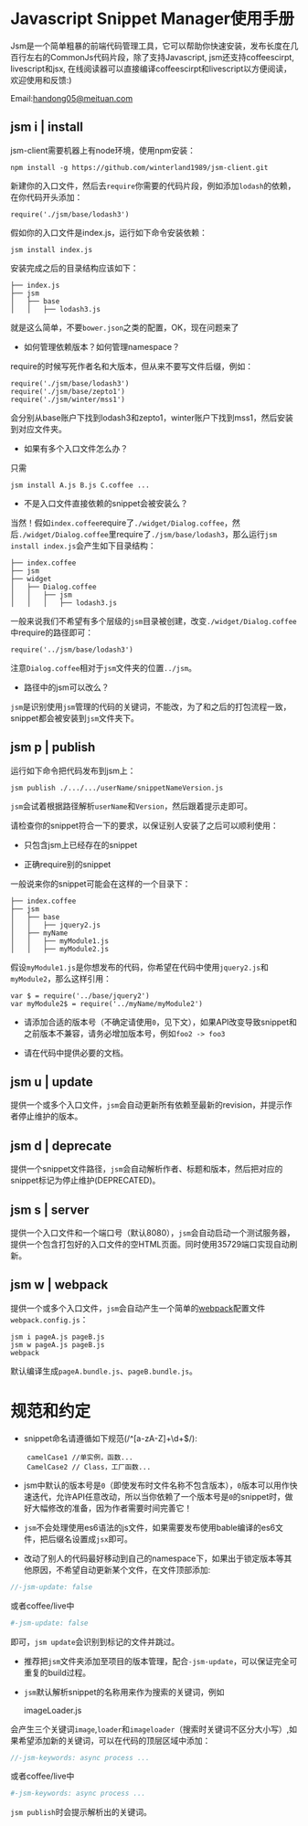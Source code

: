 Javascript Snippet Manager使用手册
=================================

Jsm是一个简单粗暴的前端代码管理工具，它可以帮助你快速安装，发布长度在几百行左右的CommonJs代码片段，除了支持Javascript, jsm还支持coffeescirpt, livescript和jsx, 在线阅读器可以直接编译coffeescirpt和livescript以方便阅读，欢迎使用和反馈:)

Email:[handong05@meituan.com](mailto:handong05@meituan.com)

jsm i | install
---------------

jsm-client需要机器上有node环境，使用npm安装：

    npm install -g https://github.com/winterland1989/jsm-client.git

新建你的入口文件，然后去`require`你需要的代码片段，例如添加`lodash`的依赖，在你代码开头添加：

    require('./jsm/base/lodash3')

假如你的入口文件是index.js，运行如下命令安装依赖：

    jsm install index.js

安装完成之后的目录结构应该如下：

    ├── index.js
    ├── jsm
    │   ├── base
    │   │   ├── lodash3.js

就是这么简单，不要`bower.json`之类的配置，OK，现在问题来了

+ 如何管理依赖版本？如何管理namespace？

require的时候写死作者名和大版本，但从来不要写文件后缀，例如：

    require('./jsm/base/lodash3')
    require('./jsm/base/zepto1')
    require('./jsm/winter/mss1')
    
会分别从base账户下找到lodash3和zepto1，winter账户下找到mss1，然后安装到对应文件夹。

+ 如果有多个入口文件怎么办？

只需

    jsm install A.js B.js C.coffee ...

+ 不是入口文件直接依赖的snippet会被安装么？

当然！假如`index.coffee`require了`./widget/Dialog.coffee`，然后`./widget/Dialog.coffee`里require了`./jsm/base/lodash3`，那么运行`jsm install index.js`会产生如下目录结构：   

    ├── index.coffee
    ├── jsm
    ├── widget
    │   ├── Dialog.coffee
    │   │   ├── jsm
    │   │   │   ├── lodash3.js
    
一般来说我们不希望有多个层级的`jsm`目录被创建，改变`./widget/Dialog.coffee`中require的路径即可：

    require('../jsm/base/lodash3')
    
注意`Dialog.coffee`相对于`jsm`文件夹的位置`../jsm`。

+ 路径中的jsm可以改么？

`jsm`是识别使用`jsm`管理的代码的关键词，不能改，为了和之后的打包流程一致，snippet都会被安装到`jsm`文件夹下。

jsm p | publish
---------------

运行如下命令把代码发布到jsm上：

    jsm publish ./.../.../userName/snippetNameVersion.js
    
`jsm`会试着根据路径解析`userName`和`Version`，然后跟着提示走即可。

请检查你的snippet符合一下的要求，以保证别人安装了之后可以顺利使用：

+ 只包含jsm上已经存在的snippet

+ 正确require别的snippet

一般说来你的snippet可能会在这样的一个目录下：

    ├── index.coffee
    ├── jsm
    │   ├── base
    │   │   ├── jquery2.js
    │   ├── myName
    │   │   ├── myModule1.js
    │   │   ├── myModule2.js
    
假设`myModule1.js`是你想发布的代码，你希望在代码中使用`jquery2.js`和`myModule2`，那么这样引用：

    var $ = require('../base/jquery2')
    var myModule2$ = require('../myName/myModule2')
    
+ 请添加合适的版本号（不确定请使用`0`，见下文），如果API改变导致snippet和之前版本不兼容，请务必增加版本号，例如`foo2 -> foo3`

+ 请在代码中提供必要的文档。

jsm u | update
--------------

提供一个或多个入口文件，`jsm`会自动更新所有依赖至最新的revision，并提示作者停止维护的版本。

jsm d | deprecate
-----------------

提供一个snippet文件路径，`jsm`会自动解析作者、标题和版本，然后把对应的snippet标记为停止维护(DEPRECATED)。

jsm s | server
--------------

提供一个入口文件和一个端口号（默认8080），`jsm`会自动启动一个测试服务器，提供一个包含打包好的入口文件的空HTML页面。同时使用35729端口实现自动刷新。

jsm w | webpack
---------------

提供一个或多个入口文件，`jsm`会自动产生一个简单的[webpack](http://webpack.github.io/)配置文件`webpack.config.js`：

    jsm i pageA.js pageB.js
    jsm w pageA.js pageB.js
    webpack

默认编译生成`pageA.bundle.js`、`pageB.bundle.js`。

规范和约定
==========

+ snippet命名请遵循如下规范(/^[a-zA-Z]+\d+$/):

```
    camelCase1 //单实例，函数...
    CamelCase2 // Class，工厂函数...
```

+ jsm中默认的版本号是`0`（即使发布时文件名称不包含版本），`0`版本可以用作快速迭代，允许API任意改动，所以当你依赖了一个版本号是`0`的snippet时，做好大幅修改的准备，因为作者需要时间完善它！

+ `jsm`不会处理使用es6语法的js文件，如果需要发布使用bable编译的es6文件，把后缀名设置成`jsx`即可。

+ 改动了别人的代码最好移动到自己的namespace下，如果出于锁定版本等其他原因，不希望自动更新某个文件，在文件顶部添加:

```js
//-jsm-update: false
```

或者coffee/live中

```coffee
#-jsm-update: false
```

即可，`jsm update`会识别到标记的文件并跳过。

+ 推荐把`jsm`文件夹添加至项目的版本管理，配合`-jsm-update`，可以保证完全可重复的build过程。

+ `jsm`默认解析snippet的名称用来作为搜索的关键词，例如
    
    imageLoader.js

会产生三个关键词`image`,`loader`和`imageloader`（搜索时关键词不区分大小写）,如果希望添加新的关键词，可以在代码的顶层区域中添加：

```js
//-jsm-keywords: async process ...
```

或者coffee/live中

```coffee
#-jsm-keywords: async process ...
```

`jsm publish`时会提示解析出的关键词。


